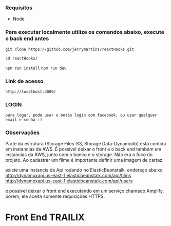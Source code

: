 ### Requisitos

- Node

### Para executar localmente utilize os comandos abaixo, execute o back end antes

`git clone https://github.com/jerrymartins/reactHooks.git`

`cd reactHooks/`

`npm run install`
`npm run dev`

### Link de acesso

`http://localhost:3000/`

### LOGIN
`para logar, pode usar o botão login com facebook, ou usar qualquer email e senha :)`

### Observações
Parte da estrutura (Storage Files-S3, Storage Data-Dynamodb) está contida em instancias da AWS.
É possível deixar o front e o back end também em instancias da AWS, junto com o banco e o storage. 
Não era o foco do projeto.
Ao cadastrar um filme é importante definir uma imagem de cartaz.

existe uma instancia da Api rodando no ElasticBeanstalk, endereço abaixo
http://dynamoxapi.us-east-1.elasticbeanstalk.com/api/films
http://dynamoxapi.us-east-1.elasticbeanstalk.com/api/users

é possível deixar o front end executando em um serviço chamado Amplify, porém, ele aceita somente
requisições HTTPS. 

# Front End TRAILIX
